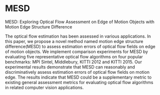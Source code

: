 # MESD
MESD: Exploring Optical Flow Assessment on Edge of Motion Objects with Motion Edge Structure Difference

The optical flow estimation has been assessed in various applications. In this paper, we propose a novel method named motion edge structure difference(MESD) to assess estimation errors of optical flow fields on edge of motion objects. We implement comparison experiments for MESD by evaluating five representative optical flow algorithms on four popular benchmarks: MPI Sintel, Middlebury, KITTI 2012 and KITTI 2015. Our experimental results demonstrate that MESD can reasonably and discriminatively assess estimation errors of optical flow fields on motion edge. The results indicate that MESD could be a supplementary metric to existing general assessment metrics for evaluating optical flow algorithms in related computer vision applications. 
